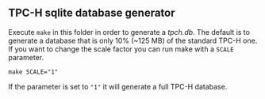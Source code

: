 ## TPC-H sqlite database generator

Execute `make` in this folder in order to generate a *tpch.db*.
The default is to generate a database that is only 10% (~125 MB) of the standard TPC-H one.
If you want to change the scale factor you can run make with a `SCALE` parameter.

    make SCALE="1"

If the parameter is set to `"1"` it will generate a full TPC-H database. 
